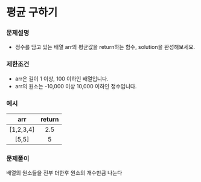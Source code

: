 
# 평균 구하기

### 문제설명
- 정수를 담고 있는 배열 arr의 평균값을 return하는 함수, solution을 완성해보세요.

### 제한조건

- arr은 길이 1 이상, 100 이하인 배열입니다.
- arr의 원소는 -10,000 이상 10,000 이하인 정수입니다.


### 예시

|arr|return|
|:---:|:---:|
|[1,2,3,4]|2.5|
|[5,5]|5|

### 문제풀이

배열의 원소들을 전부 더한후 원소의 개수만큼 나눈다
